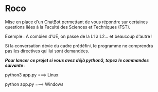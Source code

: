 # Roco

Mise en place d'un ChatBot permettant de vous répondre sur certaines questions liées à la Faculté des Sciences et Techniques (FST).

Exemple : A combien d'UE, on passe de la L1 à L2... et beaucoup d'autre !

Si la conversation dévie du cadre prédéfini, le programme ne comprendra pas les directives qui lui sont demandées.

***Pour lancer ce projet si vous avez déjà python3, tapez le commandes suivante*** :

python3 app.py  ===> Linux

python app.py ===> Windows
